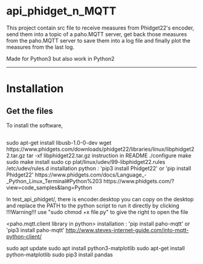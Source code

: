 # api_phidget_n_MQTT
This project contain src file to receive measures from Phidget22's encoder, send them into a topic of a paho.MQTT server, get back those measures from the paho.MQTT server to save them into a log file and finally plot the measures from the last log.

Made for Python3 but also work in Python2
____

# Installation
## Get the files

To install the software,

##

<library phidget installation>
sudo apt-get install libusb-1.0-0-dev
wget https://www.phidgets.com/downloads/phidget22/libraries/linux/libphidget22.tar.gz
tar -xf libphidget22.tar.gz
instruction in README
./configure
make
sudo make install
sudo cp plat/linux/udev/99-libphidget22.rules /etc/udev/rules.d
installation python : 	'pip3 install Phidget22'
			or
			'pip install Phidget22'
<source web>
https://www.phidgets.com/docs/Language_-_Python_Linux_Terminal#Python%203
https://www.phidgets.com/?view=code_samples&lang=Python

In test_api_phidget/, there is encoder.desktop you can copy on the desktop and replace the PATH to the python script to run it directly by clicking
!!!Warning!!! use "sudo chmod +x file.py" to give the right to open the file

<paho.mqtt.client library in python>
installation : 	'pip install paho-mqtt'
		or
		'pip3 install paho-mqtt'
<source web>
http://www.steves-internet-guide.com/into-mqtt-python-client/

<matplotlib installation>
sudo apt update
sudo apt install python3-matplotlib
sudo apt-get install python-matplotlib

<CSV reader pandas>
sudo pip3 install pandas
